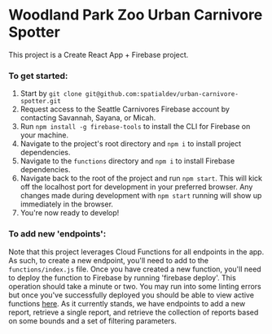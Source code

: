 # Woodland Park Zoo Urban Carnivore Spotter

This project is a Create React App + Firebase project.


### To get started: 
1. Start by `git clone git@github.com:spatialdev/urban-carnivore-spotter.git`
2. Request access to the Seattle Carnivores Firebase account by contacting Savannah, Sayana, or Micah.
3. Run `npm install -g firebase-tools` to install the CLI for Firebase on your machine.
4. Navigate to the project's root directory and `npm i` to install project dependencies.
5. Navigate to the `functions` directory and `npm i` to install Firebase dependencies.
6. Navigate back to the root of the project and run `npm start`. This will kick off the localhost port for development in your preferred browser. Any changes made during development with `npm start` running will show up immediately in the browser.
6. You're now ready to develop!

### To add new 'endpoints':
Note that this project leverages Cloud Functions for all endpoints in the app. As such, to create a new endpoint, you'll need to add to the `functions/index.js` file. Once you have created a new function, you'll need to deploy the function to Firebase by running 'firebase deploy'. This operation should take a minute or two. You may run into some linting errors but once you've successfully deployed you should be able to view active functions [here](https://console.firebase.google.com/u/2/project/seattlecarnivores-edca2/functions/list). As it currently stands, we have endpoints to add a new report, retrieve a single report, and retrieve the collection of reports based on some bounds and a set of filtering parameters.



